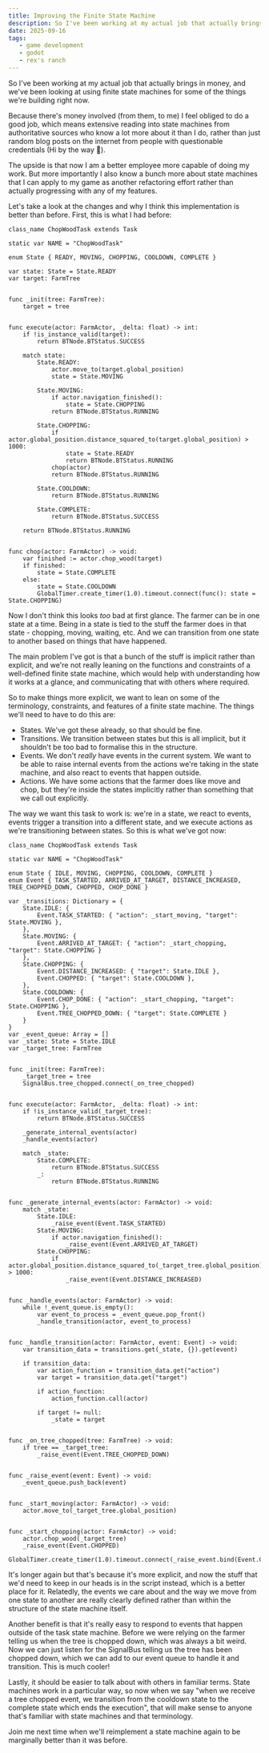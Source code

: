 ```yaml
---
title: Improving the Finite State Machine
description: So I've been working at my actual job that actually brings in money, and we've been looking at using finite state machines for some of the things we're building right now.
date: 2025-09-16
tags:
   - game development
   - godot
   - rex's ranch
---
```


So I've been working at my actual job that actually brings in money, and we've been looking at using finite state machines for some of the things we're building right now.

Because there's money involved (from them, to me) I feel obliged to do a good job, which means extensive reading into state machines from authoritative sources who know a lot more about it than I do, rather than just random blog posts on the internet from people with questionable credentials (Hi by the way 👋).

The upside is that now I am a better employee more capable of doing my work. But more importantly I also know a bunch more about state machines that I can apply to my game as another refactoring effort rather than actually progressing with any of my features.

Let's take a look at the changes and why I think this implementation is better than before. First, this is what I had before:

```gdscript
class_name ChopWoodTask extends Task

static var NAME = "ChopWoodTask"

enum State { READY, MOVING, CHOPPING, COOLDOWN, COMPLETE }

var state: State = State.READY
var target: FarmTree


func _init(tree: FarmTree):
	target = tree


func execute(actor: FarmActor, _delta: float) -> int:
	if !is_instance_valid(target):
		return BTNode.BTStatus.SUCCESS

	match state:
		State.READY:
			actor.move_to(target.global_position)
			state = State.MOVING

		State.MOVING:
			if actor.navigation_finished():
				state = State.CHOPPING
			return BTNode.BTStatus.RUNNING

		State.CHOPPING:
			if actor.global_position.distance_squared_to(target.global_position) > 1000:
				state = State.READY
				return BTNode.BTStatus.RUNNING
			chop(actor)
			return BTNode.BTStatus.RUNNING

		State.COOLDOWN:
			return BTNode.BTStatus.RUNNING

		State.COMPLETE:
			return BTNode.BTStatus.SUCCESS

	return BTNode.BTStatus.RUNNING


func chop(actor: FarmActor) -> void:
	var finished := actor.chop_wood(target)
	if finished:
		state = State.COMPLETE
	else:
		state = State.COOLDOWN
		GlobalTimer.create_timer(1.0).timeout.connect(func(): state = State.CHOPPING)
```

Now I don't think this looks _too_ bad at first glance. The farmer can be in one state at a time. Being in a state is tied to the stuff the farmer does in that state - chopping, moving, waiting, etc. And we can transition from one state to another based on things that have happened.

The main problem I've got is that a bunch of the stuff is implicit rather than explicit, and we're not really leaning on the functions and constraints of a well-defined finite state machine, which would help with understanding how it works at a glance, and communicating that with others where required.

So to make things more explicit, we want to lean on some of the terminology, constraints, and features of a finite state machine. The things we'll need to have to do this are:

- States. We've got these already, so that should be fine.
- Transitions. We transition between states but this is all implicit, but it shouldn't be too bad to formalise this in the structure.
- Events. We don't _really_ have events in the current system. We want to be able to raise internal events from the actions we're taking in the state machine, and also react to events that happen outside.
- Actions. We have some actions that the farmer does like move and chop, but they're inside the states implicitly rather than something that we call out explicitly.

The way we want this task to work is: we're in a state, we react to events, events trigger a transition into a different state, and we execute actions as we're transitioning between states. So this is what we've got now:

```gdscript
class_name ChopWoodTask extends Task

static var NAME = "ChopWoodTask"

enum State { IDLE, MOVING, CHOPPING, COOLDOWN, COMPLETE }
enum Event { TASK_STARTED, ARRIVED_AT_TARGET, DISTANCE_INCREASED, TREE_CHOPPED_DOWN, CHOPPED, CHOP_DONE }

var _transitions: Dictionary = {
	State.IDLE: {
		Event.TASK_STARTED: { "action": _start_moving, "target": State.MOVING },
	},
	State.MOVING: {
		Event.ARRIVED_AT_TARGET: { "action": _start_chopping, "target": State.CHOPPING }
	},
	State.CHOPPING: {
		Event.DISTANCE_INCREASED: { "target": State.IDLE },
		Event.CHOPPED: { "target": State.COOLDOWN },
	},
	State.COOLDOWN: {
		Event.CHOP_DONE: { "action": _start_chopping, "target": State.CHOPPING },
		Event.TREE_CHOPPED_DOWN: { "target": State.COMPLETE }
	}
}
var _event_queue: Array = []
var _state: State = State.IDLE
var _target_tree: FarmTree


func _init(tree: FarmTree):
	_target_tree = tree
	SignalBus.tree_chopped.connect(_on_tree_chopped)


func execute(actor: FarmActor, _delta: float) -> int:
	if !is_instance_valid(_target_tree):
		return BTNode.BTStatus.SUCCESS

	_generate_internal_events(actor)
	_handle_events(actor)

	match _state:
		State.COMPLETE:
			return BTNode.BTStatus.SUCCESS
		_:
			return BTNode.BTStatus.RUNNING


func _generate_internal_events(actor: FarmActor) -> void:
	match _state:
		State.IDLE:
			_raise_event(Event.TASK_STARTED)
		State.MOVING:
			if actor.navigation_finished():
				_raise_event(Event.ARRIVED_AT_TARGET)
		State.CHOPPING:
			if actor.global_position.distance_squared_to(_target_tree.global_position) > 1000:
				_raise_event(Event.DISTANCE_INCREASED)


func _handle_events(actor: FarmActor) -> void:
	while !_event_queue.is_empty():
		var event_to_process = _event_queue.pop_front()
		_handle_transition(actor, event_to_process)


func _handle_transition(actor: FarmActor, event: Event) -> void:
	var transition_data = transitions.get(_state, {}).get(event)

	if transition_data:
		var action_function = transition_data.get("action")
		var target = transition_data.get("target")

		if action_function:
			action_function.call(actor)

		if target != null:
			_state = target


func _on_tree_chopped(tree: FarmTree) -> void:
	if tree == _target_tree:
		_raise_event(Event.TREE_CHOPPED_DOWN)


func _raise_event(event: Event) -> void:
	_event_queue.push_back(event)


func _start_moving(actor: FarmActor) -> void:
	actor.move_to(_target_tree.global_position)


func _start_chopping(actor: FarmActor) -> void:
	actor.chop_wood(_target_tree)
	_raise_event(Event.CHOPPED)
	GlobalTimer.create_timer(1.0).timeout.connect(_raise_event.bind(Event.CHOP_DONE))
```

It's longer again but that's because it's more explicit, and now the stuff that we'd need to keep in our heads is in the script instead, which is a better place for it. Relatedly, the events we care about and the way we move from one state to another are really clearly defined rather than within the structure of the state machine itself.

Another benefit is that it's really easy to respond to events that happen outside of the task state machine. Before we were relying on the farmer telling us when the tree is chopped down, which was always a bit weird. Now we can just listen for the SignalBus telling us the tree has been chopped down, which we can add to our event queue to handle it and transition. This is much cooler!

Lastly, it should be easier to talk about with others in familiar terms. State machines work in a particular way, so now when we say "when we receive a tree chopped event, we transition from the cooldown state to the complete state which ends the execution", that will make sense to anyone that's familiar with state machines and that terminology.

Join me next time when we'll reimplement a state machine again to be marginally better than it was before.
